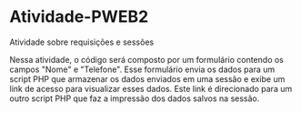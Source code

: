 # Atividade-PWEB2
Atividade sobre requisições e sessões

Nessa atividade, o código será composto por um formulário contendo os campos "Nome" e "Telefone". Esse formulário envia os dados para um script PHP que armazenar os dados enviados em uma sessão e exibe um link de acesso para visualizar esses dados. Este link é direcionado para um outro script PHP que faz a impressão dos dados salvos na sessão. 
